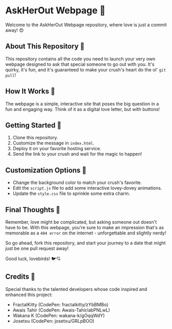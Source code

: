 # AskHerOut Webpage 🚀

Welcome to the AskHerOut Webpage repository, where love is just a commit away! 😍

## About This Repository 💖
This repository contains all the code you need to launch your very own webpage designed to ask that special someone to go out with you. It's quirky, it's fun, and it's guaranteed to make your crush's heart do the ol' `git pull`!

## How It Works 🤖
The webpage is a simple, interactive site that poses the big question in a fun and engaging way. Think of it as a digital love letter, but with buttons!

## Getting Started 🌟
1. Clone this repository.
2. Customize the message in `index.html`.
3. Deploy it on your favorite hosting service.
4. Send the link to your crush and wait for the magic to happen!

## Customization Options 🎨
- Change the background color to match your crush's favorite.
- Edit the `script.js` file to add some interactive lovey-dovey animations.
- Update the `style.css` file to sprinkle some extra charm.

## Final Thoughts 💭
Remember, love might be complicated, but asking someone out doesn't have to be. With this webpage, you're sure to make an impression that's as memorable as a `404 error` on the internet - unforgettable and slightly nerdy!

So go ahead, fork this repository, and start your journey to a date that might just be one pull request away!

Good luck, lovebirds! 🐦💘

## Credits 🤝
Special thanks to the talented developers whose code inspired and enhanced this project:
- FractalKitty (CodePen: fractalkitty/zYbBMBo)
- Awais Tahir (CodePen: Awais-Tahir/abPNLwL)
- Wakana K (CodePen: wakana-k/gOqqWdY)
- Josetxu (CodePen: josetxu/GRLpBOO)
